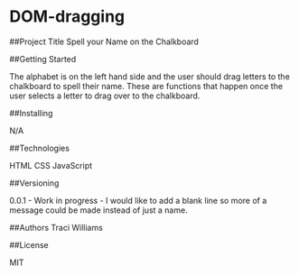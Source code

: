 # DOM-dragging

##Project Title
Spell your Name on the Chalkboard

##Getting Started

The alphabet is on the left hand side and the user should drag letters to the chalkboard to spell their name. These are functions that happen once the user selects a letter to drag over to the chalkboard. 

##Installing

N/A

##Technologies

HTML CSS JavaScript

##Versioning

0.0.1 - Work in progress - I would like to add a blank line so more of a message could be made instead of just a name.

##Authors Traci Williams

##License

MIT
